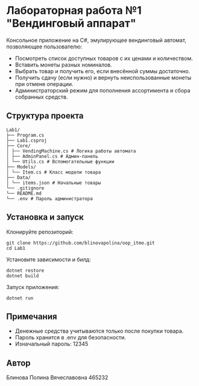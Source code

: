# Лабораторная работа №1 "Вендинговый аппарат"

Консольное приложение на C#, эмулирующее вендинговый автомат, позволяющее пользователю:
- Посмотреть список доступных товаров с их ценами и количеством.
- Вставить монеты разных номиналов.
- Выбрать товар и получить его, если внесённой суммы достаточно.
- Получить сдачу (если нужно) и вернуть неиспользованные монеты при отмене операции.
- Администраторский режим для пополнения ассортимента и сбора собранных средств.  

## Структура проекта
```
Lab1/
├── Program.cs
├── Lab1.csproj
├── Core/
│ ├── VendingMachine.cs # Логика работы автомата
│ ├── AdminPanel.cs # Админ-панель
│ └── Utils.cs # Вспомогательные функции
├── Models/
│ └── Item.cs # Класс модели товара
├── Data/
│ └── items.json # Начальные товары
└── .gitignore
└── README.md
└── .env # Пароль администратора
```

## Установка и запуск

Клонируйте репозиторий:

```
git clone https://github.com/blinovapolina/oop_itmo.git
cd Lab1
```

Установите зависимости и билд:
```
dotnet restore
dotnet build
```

Запуск приложения:
```
dotnet run
```

## Примечания

- Денежные средства учитываются только после покупки товара.
- Пароль хранится в .env для безопасности.
- Изначальный пароль: 12345

## Автор
 Блинова Полина Вячеславовна 465232
